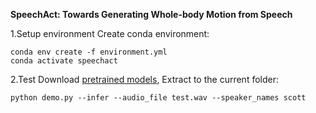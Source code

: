  **SpeechAct: Towards Generating Whole-body Motion from Speech** 


1.Setup environment
Create conda environment:

```
conda env create -f environment.yml
conda activate speechact
```
2.Test
Download [pretrained models](https://drive.google.com/file/d/1FPalJ3NK5EY_kzmBa6LChz2vN48ZNbSZ/view?usp=drive_link), Extract to the current folder:

```
python demo.py --infer --audio_file test.wav --speaker_names scott
```



